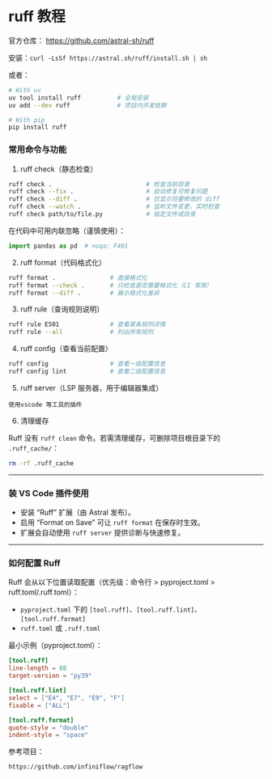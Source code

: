 # ruff 教程

官方仓库： https://github.com/astral-sh/ruff

安装：`curl -LsSf https://astral.sh/ruff/install.sh | sh`

或者：
```bash
# With uv
uv tool install ruff          # 全局安装
uv add --dev ruff             # 项目内开发依赖

# With pip
pip install ruff
```

### 常用命令与功能

1) ruff check（静态检查）
```bash
ruff check .                          # 检查当前目录
ruff check --fix .                    # 自动修复可修复问题
ruff check --diff .                   # 仅显示将要修改的 diff
ruff check --watch .                  # 监听文件变更，实时检查
ruff check path/to/file.py            # 指定文件或目录
```
在代码中可用内联忽略（谨慎使用）：
```python
import pandas as pd  # noqa: F401
```

2) ruff format（代码格式化）
```bash
ruff format .               # 直接格式化
ruff format --check .       # 只检查是否需要格式化（CI 常用）
ruff format --diff .        # 展示格式化差异
```

3) ruff rule（查询规则说明）
```bash
ruff rule E501              # 查看某条规则详情
ruff rule --all             # 列出所有规则
```

4) ruff config（查看当前配置）
```bash
ruff config                 # 查看一级配置信息
ruff config lint            # 查看二级配置信息
```

5) ruff server（LSP 服务器，用于编辑器集成）
```
使用vscode 等工具的插件
```

6) 清理缓存

Ruff 没有 `ruff clean` 命令。若需清理缓存，可删除项目根目录下的 `.ruff_cache/`：
```bash
rm -rf .ruff_cache
```

---

### 装 VS Code 插件使用

- 安装 “Ruff” 扩展（由 Astral 发布）。
- 启用 “Format on Save” 可让 `ruff format` 在保存时生效。
- 扩展会自动使用 `ruff server` 提供诊断与快速修复。

---

### 如何配置 Ruff

Ruff 会从以下位置读取配置（优先级：命令行 > pyproject.toml > ruff.toml/.ruff.toml）：

- `pyproject.toml` 下的 `[tool.ruff]`、`[tool.ruff.lint]`、`[tool.ruff.format]`
- `ruff.toml` 或 `.ruff.toml`

最小示例（pyproject.toml）：
```toml
[tool.ruff]
line-length = 88
target-version = "py39"

[tool.ruff.lint]
select = ["E4", "E7", "E9", "F"]
fixable = ["ALL"]

[tool.ruff.format]
quote-style = "double"
indent-style = "space"
```

参考项目：
```bash
https://github.com/infiniflow/ragflow
```
